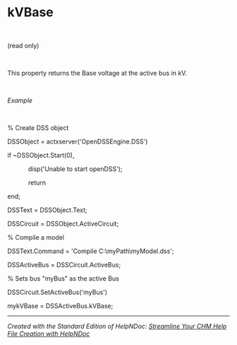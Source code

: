 # kVBase

&nbsp;

(read only)

&nbsp;

This property returns the Base voltage at the active bus in kV.

&nbsp;

*Example*

&nbsp;

% Create DSS object

DSSObject = actxserver('OpenDSSEngine.DSS')

if ~DSSObject.Start(0),

&nbsp; &nbsp; &nbsp; &nbsp; &nbsp; &nbsp; disp('Unable to start openDSS');

&nbsp; &nbsp; &nbsp; &nbsp; &nbsp; &nbsp; return

end;

DSSText = DSSObject.Text;

DSSCircuit = DSSObject.ActiveCircuit;

% Compile a model &nbsp; &nbsp;

DSSText.Command = 'Compile C:\\myPath\\myModel.dss';

DSSActiveBus = DSSCircuit.ActiveBus;

% Sets bus "myBus" as the active Bus

DSSCircuit.SetActiveBus('myBus')

mykVBase = DSSActiveBus.kVBase;


***
_Created with the Standard Edition of HelpNDoc: [Streamline Your CHM Help File Creation with HelpNDoc](<https://www.helpndoc.com/feature-tour/create-chm-help-files/>)_
